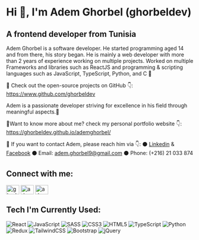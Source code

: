 # Hi 👋, I'm Adem Ghorbel (ghorbeldev)

## A frontend developer from Tunisia

Adem Ghorbel is a software developer. He started programming aged 14 and from there, his story began. He is mainly a web developer with more than 2 years of experience working on multiple projects.
Worked on multiple Frameworks and libraries such as ReactJS and programming & scripting languages such as JavaScript, TypeScript, Python, and C 🙌

📍 Check out the open-source projects on GitHub 👇: https://www.github.com/ghorbeldev

Adem is a passionate developer striving for excellence in his field through meaningful aspects.🎯

📎Want to know more about me? check my personal portfolio website 👇:
https://ghorbeldev.github.io/ademghorbel/

🔰 If you want to contact Adem, please reach him via 👇:
⚫️ [Linkedin](https://www.linkedin.com/in/adem-ghorbel-324659219/) & [Facebook](https://www.facebook.com/adem.ghorbel.98) 
⚫️ Email: adem.ghorbel9@gmail.com
⚫️ Phone: (+216) 21 033 874

## Connect with me:

<p align="left">
<a href="https://twitter.com/ghorbel_adem" target="blank"><img align="center" src="https://raw.githubusercontent.com/rahuldkjain/github-profile-readme-generator/master/src/images/icons/Social/twitter.svg" alt="ghorbel_adem" height="25" width="35" /></a>
<a href="https://linkedin.com/in/adem ghorbel" target="blank"><img align="center" src="https://raw.githubusercontent.com/rahuldkjain/github-profile-readme-generator/master/src/images/icons/Social/linked-in-alt.svg" alt="adem ghorbel" height="25" width="35" /></a>
<a href="https://fb.com/adem ghorbel" target="blank"><img align="center" src="https://raw.githubusercontent.com/rahuldkjain/github-profile-readme-generator/master/src/images/icons/Social/facebook.svg" alt="adem ghorbel" height="25" width="35" /></a>
</p>

## Tech I'm Currently Used:

![React](https://img.shields.io/badge/react-%2320232a.svg?style=for-the-badge&logo=react&logoColor=%2361DAFB)
![JavaScript](https://img.shields.io/badge/javascript-%23323330.svg?style=for-the-badge&logo=javascript&logoColor=%23F7DF1E)
![SASS](https://img.shields.io/badge/SASS-hotpink.svg?style=for-the-badge&logo=SASS&logoColor=white)
![CSS3](https://img.shields.io/badge/css3-%231572B6.svg?style=for-the-badge&logo=css3&logoColor=white)
![HTML5](https://img.shields.io/badge/html5-%23E34F26.svg?style=for-the-badge&logo=html5&logoColor=white)
![TypeScript](https://img.shields.io/badge/typescript-%23007ACC.svg?style=for-the-badge&logo=typescript&logoColor=white)
![Python](https://img.shields.io/badge/python-3670A0?style=for-the-badge&logo=python&logoColor=ffdd54)
![Redux](https://img.shields.io/badge/redux-%23593d88.svg?style=for-the-badge&logo=redux&logoColor=white)
![TailwindCSS](https://img.shields.io/badge/tailwindcss-%2338B2AC.svg?style=for-the-badge&logo=tailwind-css&logoColor=white)
![Bootstrap](https://img.shields.io/badge/bootstrap-%23563D7C.svg?style=for-the-badge&logo=bootstrap&logoColor=white)
![jQuery](https://img.shields.io/badge/jquery-%230769AD.svg?style=for-the-badge&logo=jquery&logoColor=white)

